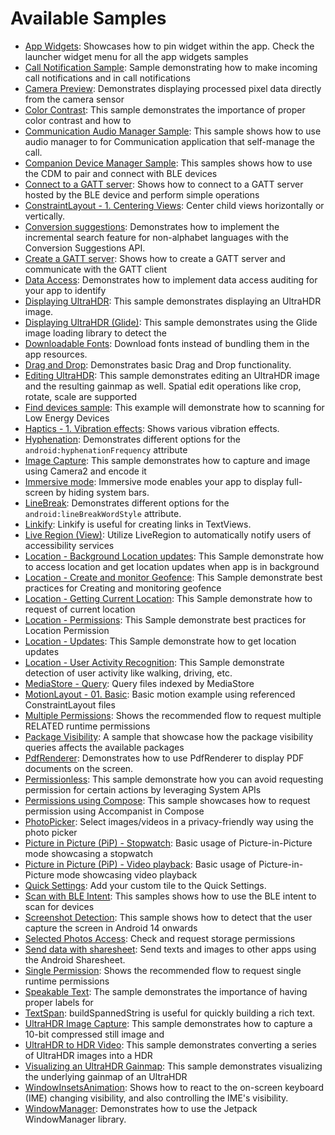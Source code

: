 # Available Samples

- [App Widgets](C:\Users\secon\Projects\platform-samples\samples\user-interface\appwidgets\src\main\java\com\example\platform\ui\appwidgets\AppWidgets.kt):
Showcases how to pin widget within the app. Check the launcher widget menu for all the app widgets samples
- [Call Notification Sample](C:\Users\secon\Projects\platform-samples\samples\connectivity\callnotification\src\main\java\com\example\platform\connectivity\callnotification\CallNotificationSample.kt):
Sample demonstrating how to make incoming call notifications and in call notifications
- [Camera Preview](C:\Users\secon\Projects\platform-samples\samples\camera\camera2\src\main\java\com\example\platform\camera\preview\Camera2Preview.kt):
Demonstrates displaying processed pixel data directly from the camera sensor 
- [Color Contrast](C:\Users\secon\Projects\platform-samples\samples\accessibility\src\main\java\com\example\platform\accessibility\ColorContrast.kt):
This sample demonstrates the importance of proper color contrast and how to 
- [Communication Audio Manager Sample](C:\Users\secon\Projects\platform-samples\samples\connectivity\audio\src\main\java\com\example\platform\connectivity\audio\AudioCommsSample.kt):
This sample shows how to use audio manager to for Communication application that self-manage the call.
- [Companion Device Manager Sample](C:\Users\secon\Projects\platform-samples\samples\connectivity\bluetooth\companion\src\main\java\com\example\platform\connectivity\bluetooth\cdm\CompanionDeviceManagerSample.kt):
This samples shows how to use the CDM to pair and connect with BLE devices
- [Connect to a GATT server](C:\Users\secon\Projects\platform-samples\samples\connectivity\bluetooth\ble\src\main\java\com\example\platform\connectivity\bluetooth\ble\ConnectGATTSample.kt):
Shows how to connect to a GATT server hosted by the BLE device and perform simple operations
- [ConstraintLayout - 1. Centering Views](C:\Users\secon\Projects\platform-samples\samples\user-interface\constraintlayout\src\main\java\com\example\platform\ui\constraintlayout\ConstraintLayout.kt):
Center child views horizontally or vertically.
- [Conversion suggestions](C:\Users\secon\Projects\platform-samples\samples\user-interface\text\src\main\java\com\example\platform\ui\text\ConversionSuggestions.kt):
Demonstrates how to implement the incremental search feature for non-alphabet languages with the Conversion Suggestions API.
- [Create a GATT server](C:\Users\secon\Projects\platform-samples\samples\connectivity\bluetooth\ble\src\main\java\com\example\platform\connectivity\bluetooth\ble\GATTServerSample.kt):
Shows how to create a GATT server and communicate with the GATT client
- [Data Access](C:\Users\secon\Projects\platform-samples\samples\privacy\transparency\src\main\java\com\example\platform\privacy\transparency\DataAccess.kt):
Demonstrates how to implement data access auditing for your app to identify 
- [Displaying UltraHDR](C:\Users\secon\Projects\platform-samples\samples\graphics\ultrahdr\src\main\java\com\example\platform\graphics\ultrahdr\display\DisplayingUltraHDR.kt):
This sample demonstrates displaying an UltraHDR image.
- [Displaying UltraHDR (Glide)](C:\Users\secon\Projects\platform-samples\samples\graphics\ultrahdr\src\main\java\com\example\platform\graphics\ultrahdr\display\DisplayingUltraHDRUsingGlide.kt):
This sample demonstrates using the Glide image loading library to detect the
- [Downloadable Fonts](C:\Users\secon\Projects\platform-samples\samples\user-interface\text\src\main\java\com\example\platform\ui\text\DownloadableFonts.kt):
Download fonts instead of bundling them in the app resources.
- [Drag and Drop](C:\Users\secon\Projects\platform-samples\samples\user-interface\draganddrop\src\main\java\com\example\platform\ui\draganddrop\DragAndDrop.kt):
Demonstrates basic Drag and Drop functionality.
- [Editing UltraHDR](C:\Users\secon\Projects\platform-samples\samples\graphics\ultrahdr\src\main\java\com\example\platform\graphics\ultrahdr\edit\EditingUltraHDR.kt):
This sample demonstrates editing an UltraHDR image and the resulting gainmap as well. Spatial edit operations like crop, rotate, scale are supported
- [Find devices sample](C:\Users\secon\Projects\platform-samples\samples\connectivity\bluetooth\ble\src\main\java\com\example\platform\connectivity\bluetooth\ble\FindBLEDevicesSample.kt):
This example will demonstrate how to scanning for Low Energy Devices
- [Haptics - 1. Vibration effects](C:\Users\secon\Projects\platform-samples\samples\user-interface\haptics\src\main\java\com\example\platform\ui\haptics\Haptics.kt):
Shows various vibration effects.
- [Hyphenation](C:\Users\secon\Projects\platform-samples\samples\user-interface\text\src\main\java\com\example\platform\ui\text\Hyphenation.kt):
Demonstrates different options for the `android:hyphenationFrequency` attribute
- [Image Capture](C:\Users\secon\Projects\platform-samples\samples\camera\camera2\src\main\java\com\example\platform\camera\imagecapture\Camera2ImageCapture.kt):
This sample demonstrates how to capture and image using Camera2 and encode it 
- [Immersive mode](C:\Users\secon\Projects\platform-samples\samples\user-interface\window-insets\src\main\java\com\example\platform\ui\insets\ImmersiveMode.kt):
Immersive mode enables your app to display full-screen by hiding system bars.
- [LineBreak](C:\Users\secon\Projects\platform-samples\samples\user-interface\text\src\main\java\com\example\platform\ui\text\LineBreak.kt):
Demonstrates different options for the `android:lineBreakWordStyle` attribute.
- [Linkify](C:\Users\secon\Projects\platform-samples\samples\user-interface\text\src\main\java\com\example\platform\ui\text\Linkify.kt):
Linkify is useful for creating links in TextViews.
- [Live Region (View)](C:\Users\secon\Projects\platform-samples\samples\accessibility\src\main\java\com\example\platform\accessibility\LiveRegionView.kt):
Utilize LiveRegion to automatically notify users of accessibility services
- [Location - Background Location updates](C:\Users\secon\Projects\platform-samples\samples\location\src\main\java\com\example\platform\location\bglocationaccess\BgLocationAccessScreen.kt):
This Sample demonstrate how to access location and get location updates when app is in background
- [Location - Create and monitor Geofence](C:\Users\secon\Projects\platform-samples\samples\location\src\main\java\com\example\platform\location\geofencing\GeofencingScreen.kt):
This Sample demonstrate best practices for Creating and monitoring geofence
- [Location - Getting Current Location](C:\Users\secon\Projects\platform-samples\samples\location\src\main\java\com\example\platform\location\currentLocation\CurrentLocationScreen.kt):
This Sample demonstrate how to request of current location
- [Location - Permissions](C:\Users\secon\Projects\platform-samples\samples\location\src\main\java\com\example\platform\location\permission\LocationPermissionsScreen.kt):
This Sample demonstrate best practices for Location Permission
- [Location - Updates](C:\Users\secon\Projects\platform-samples\samples\location\src\main\java\com\example\platform\location\locationupdates\LocationUpdatesScreen.kt):
This Sample demonstrate how to get location updates
- [Location - User Activity Recognition](C:\Users\secon\Projects\platform-samples\samples\location\src\main\java\com\example\platform\location\useractivityrecog\UserActivityRecognitionScreen.kt):
This Sample demonstrate detection of user activity like walking, driving, etc.
- [MediaStore - Query](C:\Users\secon\Projects\platform-samples\samples\storage\src\main\java\com\example\platform\storage\mediastore\MediaStoreQuery.kt):
Query files indexed by MediaStore
- [MotionLayout - 01. Basic](C:\Users\secon\Projects\platform-samples\samples\user-interface\constraintlayout\src\main\java\com\example\platform\ui\constraintlayout\MotionLayout.kt):
Basic motion example using referenced ConstraintLayout files
- [Multiple Permissions](C:\Users\secon\Projects\platform-samples\samples\privacy\permissions\src\main\java\com\example\platform\privacy\permissions\MultiplePermissions.kt):
Shows the recommended flow to request multiple RELATED runtime permissions
- [Package Visibility](C:\Users\secon\Projects\platform-samples\samples\privacy\data\src\main\java\com\example\platform\privacy\data\PackageVisibility.kt):
A sample that showcase how the package visibility queries affects the available packages
- [PdfRenderer](C:\Users\secon\Projects\platform-samples\samples\graphics\pdf\src\main\java\com\example\platform\graphics\pdf\PdfRenderer.kt):
Demonstrates how to use PdfRenderer to display PDF documents on the screen.
- [Permissionless](C:\Users\secon\Projects\platform-samples\samples\privacy\permissions\src\main\java\com\example\platform\privacy\permissions\Permissionless.kt):
This sample demonstrate how you can avoid requesting permission for certain actions by leveraging System APIs
- [Permissions using Compose](C:\Users\secon\Projects\platform-samples\samples\privacy\permissions\src\main\java\com\example\platform\privacy\permissions\ComposePermissions.kt):
This sample showcases how to request permission using Accompanist in Compose
- [PhotoPicker](C:\Users\secon\Projects\platform-samples\samples\storage\src\main\java\com\example\platform\storage\photopicker\PhotoPicker.kt):
Select images/videos in a privacy-friendly way using the photo picker
- [Picture in Picture (PiP) - Stopwatch](C:\Users\secon\Projects\platform-samples\samples\user-interface\picture-in-picture\src\main\java\com\example\android\pip\PiPSampleActivity.kt):
Basic usage of Picture-in-Picture mode showcasing a stopwatch
- [Picture in Picture (PiP) - Video playback](C:\Users\secon\Projects\platform-samples\samples\user-interface\picture-in-picture\src\main\java\com\example\android\pip\PiPMovieActivity.kt):
Basic usage of Picture-in-Picture mode showcasing video playback
- [Quick Settings](C:\Users\secon\Projects\platform-samples\samples\user-interface\quicksettings\src\main\java\com\example\platform\ui\quicksettings\QuickSettings.kt):
Add your custom tile to the Quick Settings.
- [Scan with BLE Intent](C:\Users\secon\Projects\platform-samples\samples\connectivity\bluetooth\ble\src\main\java\com\example\platform\connectivity\bluetooth\ble\BLEScanIntentSample.kt):
This samples shows how to use the BLE intent to scan for devices
- [Screenshot Detection](C:\Users\secon\Projects\platform-samples\samples\privacy\transparency\src\main\java\com\example\platform\privacy\transparency\ScreenshotDetection.kt):
This sample shows how to detect that the user capture the screen in Android 14 onwards
- [Selected Photos Access](C:\Users\secon\Projects\platform-samples\samples\storage\src\main\java\com\example\platform\storage\mediastore\SelectedPhotosAccess.kt):
Check and request storage permissions
- [Send data with sharesheet](C:\Users\secon\Projects\platform-samples\samples\user-interface\share\src\main\java\com\example\platform\ui\share\sender\ShareSender.kt):
Send texts and images to other apps using the Android Sharesheet.
- [Single Permission](C:\Users\secon\Projects\platform-samples\samples\privacy\permissions\src\main\java\com\example\platform\privacy\permissions\SinglePermission.kt):
Shows the recommended flow to request single runtime permissions
- [Speakable Text](C:\Users\secon\Projects\platform-samples\samples\accessibility\src\main\java\com\example\platform\accessibility\SpeakableText.kt):
The sample demonstrates the importance of having proper labels for
- [TextSpan](C:\Users\secon\Projects\platform-samples\samples\user-interface\text\src\main\java\com\example\platform\ui\text\TextSpan.kt):
buildSpannedString is useful for quickly building a rich text.
- [UltraHDR Image Capture](C:\Users\secon\Projects\platform-samples\samples\camera\camera2\src\main\java\com\example\platform\camera\imagecapture\Camera2UltraHDRCapture.kt):
This sample demonstrates how to capture a 10-bit compressed still image and 
- [UltraHDR to HDR Video](C:\Users\secon\Projects\platform-samples\samples\media\ultrahdr\src\main\java\com\example\platform\media\ultrahdr\video\UltraHDRToHDRVideo.kt):
This sample demonstrates converting a series of UltraHDR images into a HDR 
- [Visualizing an UltraHDR Gainmap](C:\Users\secon\Projects\platform-samples\samples\graphics\ultrahdr\src\main\java\com\example\platform\graphics\ultrahdr\display\VisualizingAnUltraHDRGainmap.kt):
This sample demonstrates visualizing the underlying gainmap of an UltraHDR 
- [WindowInsetsAnimation](C:\Users\secon\Projects\platform-samples\samples\user-interface\window-insets\src\main\java\com\example\platform\ui\insets\WindowInsetsAnimation.kt):
Shows how to react to the on-screen keyboard (IME) changing visibility, and also controlling the IME's visibility.
- [WindowManager](C:\Users\secon\Projects\platform-samples\samples\user-interface\windowmanager\src\main\java\com\example\platform\ui\windowmanager\demos\WindowDemosActivity.kt):
Demonstrates how to use the Jetpack WindowManager library.
